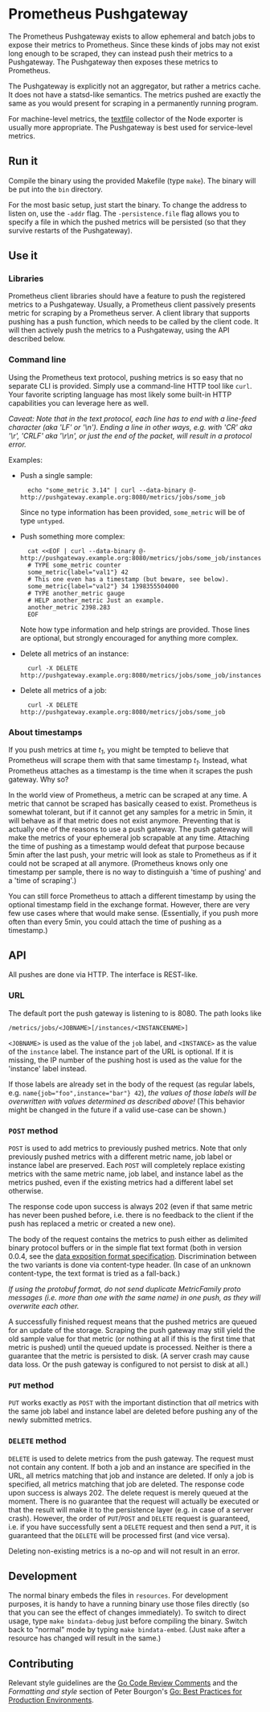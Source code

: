 # Prometheus Pushgateway

The Prometheus Pushgateway exists to allow ephemeral and batch jobs to
expose their metrics to Prometheus. Since these kinds of jobs may not
exist long enough to be scraped, they can instead push their metrics
to a Pushgateway. The Pushgateway then exposes these metrics to
Prometheus.

The Pushgateway is explicitly not an aggregator, but rather a metrics
cache. It does not have a statsd-like semantics. The metrics pushed
are exactly the same as you would present for scraping in a
permanently running program.

For machine-level metrics, the
[textfile](https://github.com/prometheus/node_exporter/blob/master/README.md#textfile-collector)
collector of the Node exporter is usually more appropriate. The Pushgateway is best
used for service-level metrics.

## Run it

Compile the binary using the provided Makefile (type `make`). The
binary will be put into the `bin` directory.

For the most basic setup, just start the binary. To change the address
to listen on, use the `-addr` flag. The `-persistence.file` flag
allows you to specify a file in which the pushed metrics will be
persisted (so that they survive restarts of the Pushgateway).

## Use it

### Libraries

Prometheus client libraries should have a feature to push the
registered metrics to a Pushgateway. Usually, a Prometheus client
passively presents metric for scraping by a Prometheus server. A
client library that supports pushing has a push function, which needs
to be called by the client code. It will then actively push the
metrics to a Pushgateway, using the API described below.

### Command line

Using the Prometheus text protocol, pushing metrics is so easy that no
separate CLI is provided. Simply use a command-line HTTP tool like
`curl`. Your favorite scripting language has most likely some built-in
HTTP capabilities you can leverage here as well.

*Caveat: Note that in the text protocol, each line has to end with a
line-feed character (aka 'LF' or '\n'). Ending a line in other ways,
e.g. with 'CR' aka '\r', 'CRLF' aka '\r\n', or just the end of the
packet, will result in a protocol error.*

Examples:

* Push a single sample:

        echo "some_metric 3.14" | curl --data-binary @- http://pushgateway.example.org:8080/metrics/jobs/some_job

  Since no type information has been provided, `some_metric` will be of type `untyped`.

* Push something more complex:

        cat <<EOF | curl --data-binary @- http://pushgateway.example.org:8080/metrics/jobs/some_job/instances/some_instance
        # TYPE some_metric counter
        some_metric{label="val1"} 42
        # This one even has a timestamp (but beware, see below).
        some_metric{label="val2"} 34 1398355504000
        # TYPE another_metric gauge
        # HELP another_metric Just an example.
        another_metric 2398.283
        EOF

  Note how type information and help strings are provided. Those lines
  are optional, but strongly encouraged for anything more complex.

* Delete all metrics of an instance:

        curl -X DELETE http://pushgateway.example.org:8080/metrics/jobs/some_job/instances/some_instance

* Delete all metrics of a job:

        curl -X DELETE http://pushgateway.example.org:8080/metrics/jobs/some_job

### About timestamps

If you push metrics at time *t<sub>1</sub>*, you might be tempted to
believe that Prometheus will scrape them with that same timestamp
*t<sub>1</sub>*. Instead, what Prometheus attaches as a timestamp is
the time when it scrapes the push gateway. Why so?

In the world view of Prometheus, a metric can be scraped at any
time. A metric that cannot be scraped has basically ceased to
exist. Prometheus is somewhat tolerant, but if it cannot get any
samples for a metric in 5min, it will behave as if that metric does
not exist anymore. Preventing that is actually one of the reasons to
use a push gateway. The push gateway will make the metrics of your
ephemeral job scrapable at any time. Attaching the time of pushing as
a timestamp would defeat that purpose because 5min after the last
push, your metric will look as stale to Prometheus as if it could not
be scraped at all anymore. (Prometheus knows only one timestamp per
sample, there is no way to distinguish a 'time of pushing' and a 'time
of scraping'.)

You can still force Prometheus to attach a different timestamp by
using the optional timestamp field in the exchange format. However,
there are very few use cases where that would make
sense. (Essentially, if you push more often than every 5min, you
could attach the time of pushing as a timestamp.) 

## API

All pushes are done via HTTP. The interface is REST-like.

### URL

The default port the push gateway is listening to is 8080. The path looks like

    /metrics/jobs/<JOBNAME>[/instances/<INSTANCENAME>]

`<JOBNAME>` is used as the value of the `job` label, and `<INSTANCE>`
as the value of the `instance` label. The instance part of the URL is
optional. If it is missing, the IP number of the pushing host is used
as the value for the 'instance' label instead.

If those labels are already set in the body of the request (as regular
labels, e.g. `name{job="foo",instance="bar"} 42`), _the values of
those labels will be overwritten with values determined as described
above!_ (This behavior might be changed in the future if a valid
use-case can be shown.)

### `POST` method

`POST` is used to add metrics to previously pushed metrics. Note that
only previously pushed metrics with a different metric name, job label
or instance label are preserved. Each `POST` will completely replace
existing metrics with the same metric name, job label, and instance
label as the metrics pushed, even if the existing metrics had a
different label set otherwise.

The response code upon success is always 202 (even if that same metric has
never been pushed before, i.e. there is no feedback to the client if
the push has replaced a metric or created a new one).

The body of the request contains the metrics to push either as delimited binary protocol
buffers or in the simple flat text format (both in version 0.0.4, see the
[data exposition format specification](https://docs.google.com/document/d/1ZjyKiKxZV83VI9ZKAXRGKaUKK2BIWCT7oiGBKDBpjEY/edit?usp=sharing). Discrimination between the two variants is done via content-type
header. (In case of an unknown content-type, the text format is tried as a fall-back.)

_If using the protobuf format, do not send duplicate MetricFamily
proto messages (i.e. more than one with the same name) in one push, as
they will overwrite each other._

A successfully finished request means that the pushed metrics are
queued for an update of the storage. Scraping the push gateway may
still yield the old sample value for that metric (or nothing at all if
this is the first time that metric is pushed) until the queued update
is processed. Neither is there a guarantee that the metric is
persisted to disk. (A server crash may cause data loss. Or the push
gateway is configured to not persist to disk at all.)

### `PUT` method

`PUT` works exactly as `POST` with the important distinction that
_all_ metrics with the same job label and instance label are deleted
before pushing any of the newly submitted metrics.

### `DELETE` method

`DELETE` is used to delete metrics from the push gateway. The request
must not contain any content. If both a job and an instance are
specified in the URL, all metrics matching that job and instance are
deleted. If only a job is specified, all metrics matching that job are
deleted. The response code upon success is always 202. The delete
request is merely queued at the moment. There is no guarantee that the
request will actually be executed or that the result will make it to
the persistence layer (e.g. in case of a server crash). However, the
order of `PUT`/`POST` and `DELETE` request is guaranteed, i.e. if you
have successfully sent a `DELETE` request and then send a `PUT`, it is
guaranteed that the `DELETE` will be processed first (and vice versa).

Deleting non-existing metrics is a no-op and will not result in an
error.

## Development

The normal binary embeds the files in `resources`. For development
purposes, it is handy to have a running binary use those files
directly (so that you can see the effect of changes immediately). To
switch to direct usage, type `make bindata-debug` just before
compiling the binary. Switch back to "normal" mode by typing `make
bindata-embed`. (Just `make` after a resource has changed will result
in the same.)

##  Contributing

Relevant style guidelines are the [Go Code Review
Comments](https://code.google.com/p/go-wiki/wiki/CodeReviewComments)
and the _Formatting and style_ section of Peter Bourgon's [Go:
Best Practices for Production
Environments](http://peter.bourgon.org/go-in-production/#formatting-and-style).
